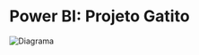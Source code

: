 # Power BI: Projeto Gatito
![Diagrama](https://github.com/MatiasMoraes/Projeto-Gatito/assets/141168863/3402a996-6290-461f-be4b-111c82b96357)

